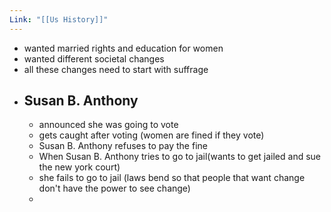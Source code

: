 ```yaml
---
Link: "[[Us History]]"
---
```


- wanted married rights and education for women
- wanted different societal changes
- all these changes need to start with suffrage
- ## Susan B. Anthony
	- announced she was going to vote
	- gets caught after voting (women are fined if they vote)
	- Susan B. Anthony refuses to pay the fine
	- When Susan B. Anthony tries to go to jail(wants to get jailed and sue the new york court)
	- she fails to go to jail (laws bend so that people that want change don't have the power to see change)
	- 